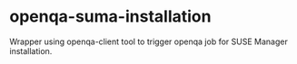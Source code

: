 # openqa-suma-installation
Wrapper using openqa-client tool to trigger openqa job for SUSE Manager installation.
